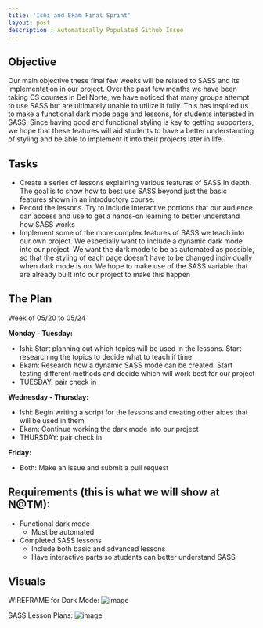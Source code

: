 ```yaml
---
title: 'Ishi and Ekam Final Sprint'
layout: post
description : Automatically Populated Github Issue
---
```


## Objective
Our main objective these final few weeks will be related to SASS and its implementation in our project. Over the past few months we have been taking CS courses in Del Norte, we have noticed that many groups attempt to use SASS but are ultimately unable to utilize it fully. This has inspired us to make a functional dark mode page and lessons, for students interested in SASS. Since having good and functional styling is key to getting supporters, we hope that these features will aid students to have a better understanding of styling and be able to implement it into their projects later in life. 

## Tasks

- Create a series of lessons explaining various features of SASS in depth. The goal is to show how to best use SASS beyond just the basic features shown in an introductory course.
- Record the lessons. Try to include interactive portions that our audience can access and use to get a hands-on learning to better understand how SASS works 
- Implement some of the more complex features of SASS we teach into our own project. We especially want to include a dynamic dark mode into our project. We want the dark mode to be as automated as possible, so that the styling of each page doesn’t have to be changed individually when dark mode is on. We hope to make use of the SASS variable that are already built into our project to make this happen 


## The Plan
Week of 05/20 to 05/24

**Monday - Tuesday:**

- Ishi: Start planning out which topics will be used in the lessons. Start researching the topics to decide what to teach if time 
- Ekam: Research how a dynamic SASS mode can be created. Start testing different methods and decide which will work best for our project 
- TUESDAY: pair check in	

**Wednesday - Thursday:**

- Ishi: Begin writing a script for the lessons and creating other aides that will be used in them 
- Ekam: Continue working the dark mode into our project 
- THURSDAY: pair check in 

**Friday:**

- Both: Make an issue and submit a pull request


## Requirements (this is what we will show at N@TM):

- Functional dark mode
  - Must be automated
- Completed SASS lessons
  - Include both basic and advanced lessons
  - Have interactive parts so students can better understand SASS


## Visuals

WIREFRAME for Dark Mode:
![image](https://github.com/John-sCC/jcc_frontend/assets/82348259/2ce60291-596f-408f-8a80-a292b7f14789)

SASS Lesson Plans:
![image](https://github.com/John-sCC/jcc_frontend/assets/82348259/7958e365-a4c5-47b0-938a-b614e80f3c43)


